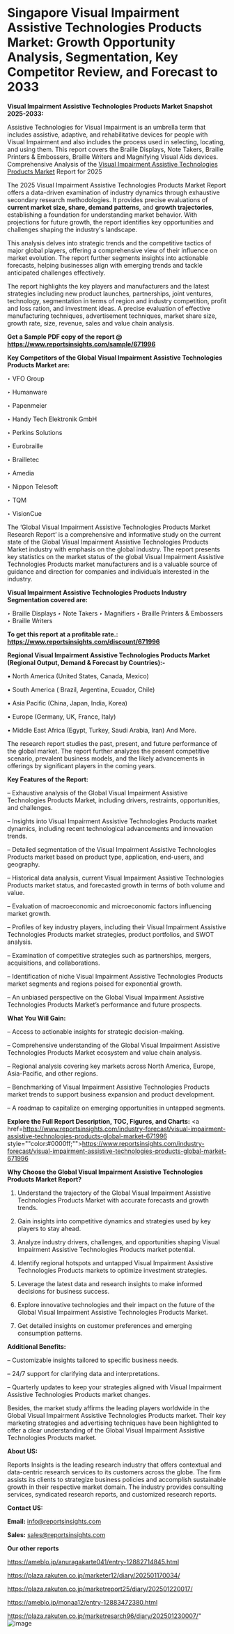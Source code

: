 # Singapore Visual Impairment Assistive Technologies Products Market: Growth Opportunity Analysis, Segmentation, Key Competitor Review, and Forecast to 2033

<strong>Visual Impairment Assistive Technologies Products Market Snapshot 2025-2033:</strong>

Assistive Technologies for Visual Impairment is an umbrella term that includes assistive, adaptive, and rehabilitative devices for people with Visual Impairment and also includes the process used in selecting, locating, and using them. This report covers the Braille Displays, Note Takers, Braille Printers & Embossers, Braille Writers and Magnifying Visual Aids devices. Comprehensive Analysis of the <a href=https://www.reportsinsights.com/sample/671996>Visual Impairment Assistive Technologies Products Market</a> Report for 2025

The 2025 Visual Impairment Assistive Technologies Products Market Report offers a data-driven examination of industry dynamics through exhaustive secondary research methodologies. It provides precise evaluations of <strong>current market size, share, demand patterns</strong>, and <strong>growth trajectories</strong>, establishing a foundation for understanding market behavior. With projections for future growth, the report identifies key opportunities and challenges shaping the industry's landscape.

This analysis delves into strategic trends and the competitive tactics of major global players, offering a comprehensive view of their influence on market evolution. The report further segments insights into actionable forecasts, helping businesses align with emerging trends and tackle anticipated challenges effectively.

The report highlights the key players and manufacturers and the latest strategies including new product launches, partnerships, joint ventures, technology, segmentation in terms of region and industry competition, profit and loss ration, and investment ideas. A precise evaluation of effective manufacturing techniques, advertisement techniques, market share size, growth rate, size, revenue, sales and value chain analysis.

<strong>Get a Sample PDF copy of the report @ <a href=https://www.reportsinsights.com/sample/671996 style=color:#0000ff;>https://www.reportsinsights.com/sample/671996</a></strong>

<strong>Key Competitors of the Global Visual Impairment Assistive Technologies Products Market are:</strong>

‣ VFO Group

‣ Humanware

‣ Papenmeier

‣ Handy Tech Elektronik GmbH

‣ Perkins Solutions

‣ Eurobraille

‣ Brailletec

‣ Amedia

‣ Nippon Telesoft

‣ TQM

‣ VisionCue

The ‘Global Visual Impairment Assistive Technologies Products Market Research Report’ is a comprehensive and informative study on the current state of the Global Visual Impairment Assistive Technologies Products Market industry with emphasis on the global industry. The report presents key statistics on the market status of the global Visual Impairment Assistive Technologies Products market manufacturers and is a valuable source of guidance and direction for companies and individuals interested in the industry.

<strong>Visual Impairment Assistive Technologies Products Industry Segmentation covered are:</strong>

‣ Braille Displays
‣ Note Takers
‣ Magnifiers
‣ Braille Printers & Embossers
‣ Braille Writers

<strong>To get this report at a profitable rate.: <a href=https://www.reportsinsights.com/discount/671996 style=color:#0000ff;>https://www.reportsinsights.com/discount/671996</a></strong>

<strong>Regional Visual Impairment Assistive Technologies Products Market (Regional Output, Demand &amp; Forecast by Countries):-</strong>

• North America (United States, Canada, Mexico)

• South America ( Brazil, Argentina, Ecuador, Chile)

• Asia Pacific (China, Japan, India, Korea)

• Europe (Germany, UK, France, Italy)

• Middle East Africa (Egypt, Turkey, Saudi Arabia, Iran) And More.

The research report studies the past, present, and future performance of the global market. The report further analyzes the present competitive scenario, prevalent business models, and the likely advancements in offerings by significant players in the coming years.

<strong>Key Features of the Report:</strong>

– Exhaustive analysis of the Global Visual Impairment Assistive Technologies Products Market, including drivers, restraints, opportunities, and challenges.

– Insights into Visual Impairment Assistive Technologies Products market dynamics, including recent technological advancements and innovation trends.

– Detailed segmentation of the Visual Impairment Assistive Technologies Products market based on product type, application, end-users, and geography.

– Historical data analysis, current Visual Impairment Assistive Technologies Products market status, and forecasted growth in terms of both volume and value.

– Evaluation of macroeconomic and microeconomic factors influencing market growth.

– Profiles of key industry players, including their Visual Impairment Assistive Technologies Products market strategies, product portfolios, and SWOT analysis.

– Examination of competitive strategies such as partnerships, mergers, acquisitions, and collaborations.

– Identification of niche Visual Impairment Assistive Technologies Products market segments and regions poised for exponential growth.

– An unbiased perspective on the Global Visual Impairment Assistive Technologies Products Market’s performance and future prospects.

<strong>What You Will Gain:</strong>

– Access to actionable insights for strategic decision-making.

– Comprehensive understanding of the Global Visual Impairment Assistive Technologies Products Market ecosystem and value chain analysis.

– Regional analysis covering key markets across North America, Europe, Asia-Pacific, and other regions.

– Benchmarking of Visual Impairment Assistive Technologies Products market trends to support business expansion and product development.

– A roadmap to capitalize on emerging opportunities in untapped segments.

<strong>Explore the Full Report Description, TOC, Figures, and Charts:</strong>
<a href=https://www.reportsinsights.com/industry-forecast/visual-impairment-assistive-technologies-products-global-market-671996 style=""color:#0000ff;"">https://www.reportsinsights.com/industry-forecast/visual-impairment-assistive-technologies-products-global-market-671996</a>

<strong>Why Choose the Global Visual Impairment Assistive Technologies Products Market Report?</strong>

1. Understand the trajectory of the Global Visual Impairment Assistive Technologies Products Market with accurate forecasts and growth trends.

2. Gain insights into competitive dynamics and strategies used by key players to stay ahead.

3. Analyze industry drivers, challenges, and opportunities shaping Visual Impairment Assistive Technologies Products market potential.

4. Identify regional hotspots and untapped Visual Impairment Assistive Technologies Products markets to optimize investment strategies.

5. Leverage the latest data and research insights to make informed decisions for business success.

6. Explore innovative technologies and their impact on the future of the Global Visual Impairment Assistive Technologies Products Market.

7. Get detailed insights on customer preferences and emerging consumption patterns.

<strong>Additional Benefits:</strong>

– Customizable insights tailored to specific business needs.

– 24/7 support for clarifying data and interpretations.

– Quarterly updates to keep your strategies aligned with Visual Impairment Assistive Technologies Products market changes.

Besides, the market study affirms the leading players worldwide in the Global Visual Impairment Assistive Technologies Products market. Their key marketing strategies and advertising techniques have been highlighted to offer a clear understanding of the Global Visual Impairment Assistive Technologies Products market.

<strong><strong>About US</strong>:</strong>

Reports Insights is the leading research industry that offers contextual and data-centric research services to its customers across the globe. The firm assists its clients to strategize business policies and accomplish sustainable growth in their respective market domain. The industry provides consulting services, syndicated research reports, and customized research reports.

<strong>Contact US:</strong>

<p class=><b>Email:</b> <a href=mailto:info@reportsinsights.com>info@reportsinsights.com</a></p>
<p class=><b>Sales:</b> <a href=mailto:sales@reportsinsights.com>sales@reportsinsights.com</a></p>

<strong>Our other reports</strong>

<a href=https://ameblo.jp/anuragakarte041/entry-12882714845.html>https://ameblo.jp/anuragakarte041/entry-12882714845.html</a>

<a href=https://plaza.rakuten.co.jp/marketer12/diary/202501170034/>https://plaza.rakuten.co.jp/marketer12/diary/202501170034/</a>

<a href=https://plaza.rakuten.co.jp/marketreport25/diary/202501220017/>https://plaza.rakuten.co.jp/marketreport25/diary/202501220017/</a>

<a href=https://ameblo.jp/monaa12/entry-12883472380.html>https://ameblo.jp/monaa12/entry-12883472380.html</a>

<a href=https://plaza.rakuten.co.jp/marketresarch96/diary/202501230007/>https://plaza.rakuten.co.jp/marketresarch96/diary/202501230007/</a>"
![image](https://github.com/user-attachments/assets/f9b2bca9-cb7b-49ca-8d48-36811b254fce)
